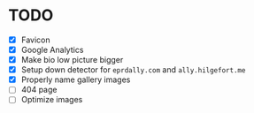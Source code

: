 # TODO

- [x] Favicon
- [x] Google Analytics
- [x] Make bio low picture bigger
- [x] Setup down detector for `eprdally.com` and `ally.hilgefort.me`
- [x] Properly name gallery images
- [ ] 404 page
- [ ] Optimize images
